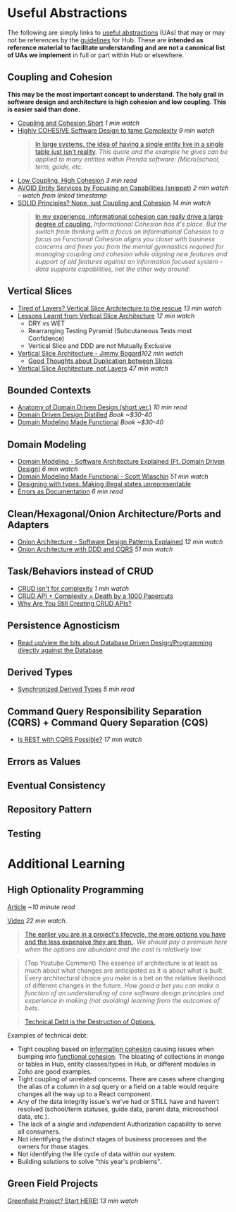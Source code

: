 # Useful Abstractions
The following are simply links to [useful abstractions](../../glossary.md#useful-abstraction) (UAs) that may or may not be references by the [guidelines](./hub.md#guidelines) for Hub. These are **intended as reference material to facilitate understanding and are not a canonical list of UAs we implement** in full or part within Hub or elsewhere.

## Coupling and Cohesion
**This may be the most important concept to understand. The holy grail in software design and architecture is high cohesion and low coupling. This is easier said than done.**
- [Coupling and Cohesion Short](https://www.youtube.com/shorts/K_Z9FJ7jdFo) *1 min watch*
- [Highly COHESIVE Software Design to tame Complexity](https://www.youtube.com/watch?v=r0-GC3Y_OME) *9 min watch*
  > [In large systems, the idea of having a single entity live in a single table just isn't reality](https://youtu.be/r0-GC3Y_OME?t=128). *This quote and the example he gives can be applied to many entities within Prenda software: [Micro]school, term, guide, etc.*
- [Low Coupling, High Cohesion](https://medium.com/clarityhub/low-coupling-high-cohesion-3610e35ac4a6) *3 min read*
- [AVOID Entity Services by Focusing on Capabilities (snippet)](https://youtu.be/2gOOstEI4vU?t=383) *2 min watch - watch from linked timestamp*
- [SOLID Principles? Nope, just Coupling and Cohesion](https://www.youtube.com/watch?v=YDNR_gfBk0Q&ab_channel=CodeOpinion) *14 min watch*
  > [In my experience, informational cohesion can really drive a large degree of coupling.](https://youtu.be/YDNR_gfBk0Q?t=228) *Informational Cohesion has it's place. But the switch from thinking with a focus on Informational Cohesion to a focus on Functional Cohesion aligns you closer with business concerns and frees you from the mental gymnastics required for managing coupling and cohesion while aligning new features and support of old features against an information focused system - data supports capabilities, not the other way around.*

## Vertical Slices
- [Tired of Layers? Vertical Slice Architecture to the rescue](https://www.youtube.com/watch?v=lsddiYwWaOQ) *13 min watch*
- [Lessons Learnt from Vertical Slice Architecture](https://www.youtube.com/watch?v=Ra5M0u-dzn4&ab_channel=DDDMelbourne) *12 min watch*
  - DRY vs WET
  - Rearranging Testing Pyramid (Subcutaneous Tests most Confidence)
  - Vertical Slice and DDD are not Mutually Exclusive
- [Vertical Slice Architecture - Jimmy Bogard](https://www.youtube.com/watch?v=SUiWfhAhgQw&ab_channel=NDCConferences)*102 min watch*
  - [Good Thoughts about Duplication between Slices](https://youtu.be/SUiWfhAhgQw?t=2224)
- [Vertical Slice Architecture, not Layers](https://www.youtube.com/watch?v=L2Wnq0ChAIA&ab_channel=CodeOpinion) *47 min watch*

## Bounded Contexts
- [Anatomy of Domain Driven Design (short ver.)](https://www.elbandit.co.uk/images/DDDEU-Booklet.pdf) *10 min read*
- [Domain Driven Design Distilled](https://www.amazon.com/Domain-Driven-Design-Distilled-Vaughn-Vernon/dp/0134434420) *Book ~$30-40*
- [Domain Modeling Made Functional](https://www.amazon.com/Domain-Modeling-Made-Functional-Domain-Driven/dp/1680502549) *Book ~$30-40*

## Domain Modeling
- [Domain Modeling - Software Architecture Explained (Ft. Domain Driven Design)](https://www.youtube.com/watch?v=sQXpmCOCDhM&ab_channel=ProfessionalProgramming) *6 min watch*
- [Domain Modeling Made Functional - Scott Wlaschin](https://www.youtube.com/watch?v=2JB1_e5wZmU&ab_channel=KanDDDinsky) *51 min watch*
- [Designing with types: Making illegal states unrepresentable](https://fsharpforfunandprofit.com/posts/designing-with-types-making-illegal-states-unrepresentable/)
- [Errors as Documentation](https://aldesantis.medium.com/fail-better-turning-software-errors-into-documentation-764a6bb7d71f) *6 min read*

## Clean/Hexagonal/Onion Architecture/Ports and Adapters
- [Onion Architecture - Software Design Patterns Explained](https://www.youtube.com/watch?v=oC2Ty8H9jck&t=2s&ab_channel=ProfessionalProgramming) *12 min watch*
- [Onion Architecture with DDD and CQRS](https://www.youtube.com/watch?v=CdZzfqwnx4I&t=968s&ab_channel=DDDEastMidlandsConference) *51 min watch*

## Task/Behaviors instead of CRUD
- [CRUD isn't for complexity](https://www.youtube.com/shorts/wRMLOTQT4eI) *1 min watch*
- [CRUD API + Complexity = Death by a 1000 Papercuts](https://www.youtube.com/watch?v=kalD8TcRBCc&t=55s&ab_channel=CodeOpinion)
- [Why Are You Still Creating CRUD APIs?](https://levelup.gitconnected.com/why-are-you-still-creating-crud-apis-8790ca261bfb)

## Persistence Agnosticism
  - [Read up/view the bits about Database Driven Design/Programming directly against the Database](#high-optionality-programming)

## Derived Types
- [Synchronized Derived Types](https://javascript.plainenglish.io/typescript-how-to-create-synchronized-derived-types-4bf2371a9eab) *5 min read*

## Command Query Responsibility Separation (CQRS) + Command Query Separation (CQS)
- [Is REST with CQRS Possible?](https://www.youtube.com/watch?v=6XO6vSiioWE&ab_channel=CodeOpinion) *17 min watch*

## Errors as Values

## Eventual Consistency

## Repository Pattern

## Testing

# Additional Learning

## High Optionality Programming
[Article](https://petabridge.com/blog/high-optionality-programming-pt1/) *~10 minute read*

[Video](https://www.youtube.com/watch?v=ZUiuh_n6HKg&ab_channel=Petabridge) *22 min watch*.

> [The earlier you are in a project's lifecycle, the more options you have and the less expensive they are then.](https://youtu.be/ZUiuh_n6HKg?t=459). *We should pay a premium here when the options are abundant and the cost is relatively low.*

> (Top Youtube Comment) The essence of architecture is at least as much about what changes are anticipated as it is about what is built.
> Every architectural choice you make is a bet on the relative likelihood of different changes in the future. *How good a bet you can make a function of an understanding of core software design principles and experience in making (not avoiding) learning from the outcomes of bets.*

> [Technical Debt is the Destruction of Options.](https://youtu.be/ZUiuh_n6HKg?t=537)

Examples of technical debt:
- Tight coupling based on [information cohesion](../../glossary.md#informational-cohesion) causing issues when bumping into [functional cohesion](../../glossary.md#functional-cohesion). The bloating of collections in mongo or tables in Hub, entity classes/types in Hub, or different modules in Zoho are good examples.
- Tight coupling of unrelated concerns. There are cases where changing the alias of a column in a sql query or a field on a table would require changes all the way up to a React component.
- Any of the data integrity issue's we've had or STILL have and haven't resolved (school/term statuses, guide data, parent data, microschool data, etc.).
- The lack of a *single* and *independent* Authorization capability to serve all consumers.
- Not identifying the distinct stages of business processes and the owners for those stages.
- Not identifying the life cycle of data within our system.
- Building solutions to solve "this year's problems".

## Green Field Projects
[Greenfield Project? Start HERE!](https://www.youtube.com/watch?v=WXalcPX8ak4&ab_channel=CodeOpinion) *13 min watch*
